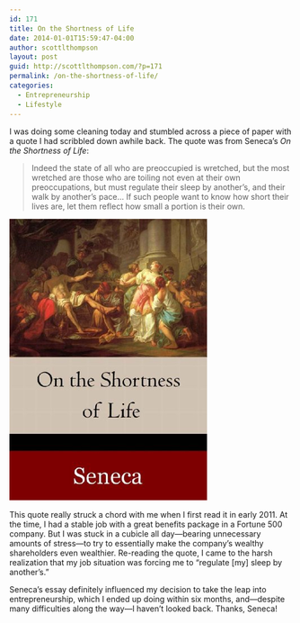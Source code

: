 ```yaml
---
id: 171
title: On the Shortness of Life
date: 2014-01-01T15:59:47-04:00
author: scottlthompson
layout: post
guid: http://scottlthompson.com/?p=171
permalink: /on-the-shortness-of-life/
categories:
  - Entrepreneurship
  - Lifestyle
---
```

I was doing some cleaning today and stumbled across a piece of paper with a quote I had scribbled down awhile back. The quote was from Seneca&#8217;s _On the Shortness of Life_:

> Indeed the state of all who are preoccupied is wretched, but the most wretched are those who are toiling not even at their own preoccupations, but must regulate their sleep by another&#8217;s, and their walk by another&#8217;s pace&#8230; If such people want to know how short their lives are, let them reflect how small a portion is their own.

![On the Shortness of Life](/img/51ZbsDPCN1L.jpg)

This quote really struck a chord with me when I first read it in early 2011. At the time, I had a stable job with a great benefits package in a Fortune 500 company. But I was stuck in a cubicle all day—bearing unnecessary amounts of stress—to try to essentially make the company&#8217;s wealthy shareholders even wealthier. Re-reading the quote, I came to the harsh realization that my job situation was forcing me to &#8220;regulate [my] sleep by another&#8217;s.&#8221;

Seneca&#8217;s essay definitely influenced my decision to take the leap into entrepreneurship, which I ended up doing within six months, and—despite many difficulties along the way—I haven&#8217;t looked back. Thanks, Seneca!

